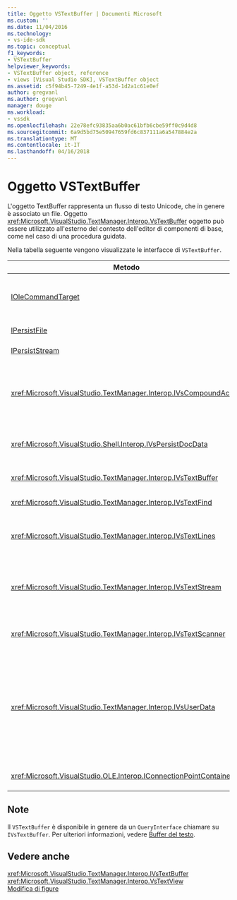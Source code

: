 ```yaml
---
title: Oggetto VSTextBuffer | Documenti Microsoft
ms.custom: ''
ms.date: 11/04/2016
ms.technology:
- vs-ide-sdk
ms.topic: conceptual
f1_keywords:
- VSTextBuffer
helpviewer_keywords:
- VSTextBuffer object, reference
- views [Visual Studio SDK], VSTextBuffer object
ms.assetid: c5f94b45-7249-4e1f-a53d-1d2a1c61e0ef
author: gregvanl
ms.author: gregvanl
manager: douge
ms.workload:
- vssdk
ms.openlocfilehash: 22e78efc93835aa6b0ac61bfb6cbe59ff0c9d4d8
ms.sourcegitcommit: 6a9d5bd75e50947659fd6c837111a6a547884e2a
ms.translationtype: MT
ms.contentlocale: it-IT
ms.lasthandoff: 04/16/2018
---
```

# <a name="vstextbuffer-object"></a>Oggetto VSTextBuffer
L'oggetto TextBuffer rappresenta un flusso di testo Unicode, che in genere è associato un file. Oggetto <xref:Microsoft.VisualStudio.TextManager.Interop.VsTextBuffer> oggetto può essere utilizzato all'esterno del contesto dell'editor di componenti di base, come nel caso di una procedura guidata.  
  
 Nella tabella seguente vengono visualizzate le interfacce di `VSTextBuffer`.  
  
|Metodo|Descrizione|  
|------------|-----------------|  
|[IOleCommandTarget](http://msdn.microsoft.com/library/windows/desktop/ms683797)|Interfaccia OLE standard. Utilizzato principalmente per la gestione del buffer di annullamento/ripristino.|  
|[IPersistFile](http://msdn.microsoft.com/library/windows/desktop/ms687223)|Interfaccia OLE standard.|  
|[IPersistStream](http://msdn.microsoft.com/library/windows/desktop/ms690091)|Interfaccia OLE standard.|  
|<xref:Microsoft.VisualStudio.TextManager.Interop.IVsCompoundAction>|Consente la creazione di azioni composti (vale a dire, azioni che vengono raggruppate in un'unità singola, annullare o ripristinare).|  
|<xref:Microsoft.VisualStudio.Shell.Interop.IVsPersistDocData>|Abilita la persistenza dei dati del documento gestiti dal buffer di testo.|  
|<xref:Microsoft.VisualStudio.TextManager.Interop.IVsTextBuffer>|Fornisce servizi di base; utilizzato da molti clienti.|  
|<xref:Microsoft.VisualStudio.TextManager.Interop.IVsTextFind>|Utilizzato per la ricerca di un buffer.|  
|<xref:Microsoft.VisualStudio.TextManager.Interop.IVsTextLines>|Consente di lettura e scrittura funzionalità usando le coordinate bidimensionali. Eredita da `IVsTextBuffer`.|  
|<xref:Microsoft.VisualStudio.TextManager.Interop.IVsTextStream>|Consente di lettura e scrittura funzionalità usando le coordinate unidimensionale. Eredita da `IVsTextBuffer`.|  
|<xref:Microsoft.VisualStudio.TextManager.Interop.IVsTextScanner>|Accesso veloce, orientato al flusso, sequenziali in testo nel buffer.|  
|<xref:Microsoft.VisualStudio.TextManager.Interop.IVsUserData>|Fornisce l'accesso a una raccolta generica di proprietà. La proprietà più importante è il nome o il moniker, del buffer. È possibile archiviare dati casuali nel buffer con questa interfaccia mediante la creazione di un GUID e l'uso come chiave.|  
|<xref:Microsoft.VisualStudio.OLE.Interop.IConnectionPointContainer>|Supporta punti di connessione per gli eventi.|  
  
## <a name="remarks"></a>Note  
 Il `VSTextBuffer` è disponibile in genere da un `QueryInterface` chiamare su `IVsTextBuffer`. Per ulteriori informazioni, vedere [Buffer del testo](../extensibility/accessing-the-text-buffer-by-using-the-legacy-api.md).  
  
## <a name="see-also"></a>Vedere anche  
 <xref:Microsoft.VisualStudio.TextManager.Interop.IVsTextBuffer>   
 <xref:Microsoft.VisualStudio.TextManager.Interop.VsTextView>   
 [Modifica di figure](http://msdn.microsoft.com/en-us/f08872bd-fd9c-4e36-8cf2-a2a2622ef986)